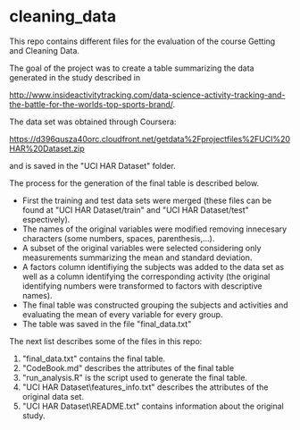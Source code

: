 # cleaning_data

This repo contains different files for the evaluation of the course Getting and Cleaning Data.

The goal of the project was to create a table summarizing the data generated in the study described in

http://www.insideactivitytracking.com/data-science-activity-tracking-and-the-battle-for-the-worlds-top-sports-brand/.  

The data set was obtained through Coursera: 

https://d396qusza40orc.cloudfront.net/getdata%2Fprojectfiles%2FUCI%20HAR%20Dataset.zip  

and is saved in the "UCI HAR Dataset" folder.

The process for the generation of the final table is described below. 

* First the training and test data sets were merged (these files can be found at "UCI HAR Dataset/train" and "UCI HAR Dataset/test" espectively).
* The names of the original variables were modified removing innecesary characters (some numbers, spaces, parenthesis,...).
* A subset of the original variables were selected considering only measurements summarizing the mean and standard deviation.
* A factors column identifiying the subjects was added to the data set as well as a column identifying the corresponding activity (the original identifying numbers were transformed to factors with descriptive names).
* The final table was constructed grouping the subjects and activities and evaluating the mean of every variable for every group.
* The table was saved in the file "final_data.txt"

The next list describes some of the files in this repo:

1. "final_data.txt" contains the final table.
2. "CodeBook.md" describes the attributes of the final table
3. "run_analysis.R" is the script used to generate the final table.
4. "UCI HAR Dataset\\features_info.txt" describes the attributes of the original data set.
5. "UCI HAR Dataset\\README.txt" contains information about the original study.












